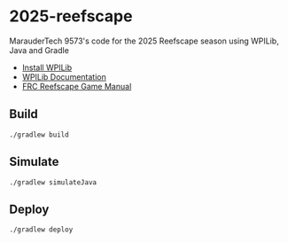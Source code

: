 # 2025-reefscape
MarauderTech 9573's code for the 2025 Reefscape season using WPILib, Java and Gradle

- [Install WPILib](https://docs.wpilib.org/en/stable/docs/zero-to-robot/step-2/wpilib-setup.html)
- [WPILib Documentation](https://docs.wpilib.org/en/stable/index.html)
- [FRC Reefscape Game Manual](https://firstfrc.blob.core.windows.net/frc2025/Manual/2025GameManual.pdf)

## Build 
```
./gradlew build
```

## Simulate 
```
./gradlew simulateJava
```

## Deploy
```
./gradlew deploy
```
